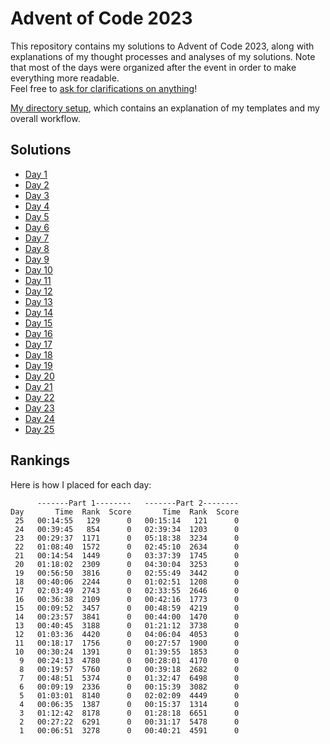 # Advent of Code 2023

This repository contains my solutions to Advent of Code 2023, along with
explanations of my thought processes and analyses of my solutions. Note that
most of the days were organized after the event in order to make everything
more readable.  
Feel free to [ask for clarifications on anything](https://github.com/ArcWandx/Advent-of-Code-2023/issues/new/choose)!

[My directory setup](./solutions/0), which contains an explanation of my
templates and my overall workflow.

## Solutions

* [Day 1](./solutions/01)
* [Day 2](./solutions/02)
* [Day 3](./solutions/03)
* [Day 4](./solutions/04)
* [Day 5](./solutions/05)
* [Day 6](./solutions/06)
* [Day 7](./solutions/07)
* [Day 8](./solutions/08)
* [Day 9](./solutions/09)
* [Day 10](./solutions/10)
* [Day 11](./solutions/11)
* [Day 12](./solutions/12)
* [Day 13](./solutions/13)
* [Day 14](./solutions/14)
* [Day 15](./solutions/15)
* [Day 16](./solutions/16)
* [Day 17](./solutions/17)
* [Day 18](./solutions/18)
* [Day 19](./solutions/19)
* [Day 20](./solutions/20)
* [Day 21](./solutions/21)
* [Day 22](./solutions/22)
* [Day 23](./solutions/23)
* [Day 24](./solutions/24)
* [Day 25](./solutions/25)

## Rankings

Here is how I placed for each day:

          -------Part 1--------   -------Part 2--------
    Day       Time  Rank  Score       Time  Rank  Score
     25   00:14:55   129      0   00:15:14   121      0
     24   00:39:45   854      0   02:39:34  1203      0
     23   00:29:37  1171      0   05:18:38  3234      0
     22   01:08:40  1572      0   02:45:10  2634      0
     21   00:14:54  1449      0   03:37:39  1745      0
     20   01:18:02  2309      0   04:30:04  3253      0
     19   00:56:50  3816      0   02:55:49  3442      0
     18   00:40:06  2244      0   01:02:51  1208      0
     17   02:03:49  2743      0   02:33:55  2646      0
     16   00:36:38  2109      0   00:42:16  1773      0
     15   00:09:52  3457      0   00:48:59  4219      0
     14   00:23:57  3841      0   00:44:00  1470      0
     13   00:40:45  3188      0   01:21:12  3738      0
     12   01:03:36  4420      0   04:06:04  4053      0
     11   00:18:17  1756      0   00:27:57  1900      0
     10   00:30:24  1391      0   01:39:55  1853      0
      9   00:24:13  4780      0   00:28:01  4170      0
      8   00:19:57  5760      0   00:39:18  2682      0
      7   00:48:51  5374      0   01:32:47  6498      0
      6   00:09:19  2336      0   00:15:39  3082      0
      5   01:03:01  8140      0   02:02:09  4449      0
      4   00:06:35  1387      0   00:15:37  1314      0
      3   01:12:42  8178      0   01:28:18  6651      0
      2   00:27:22  6291      0   00:31:17  5478      0
      1   00:06:51  3278      0   00:40:21  4591      0
